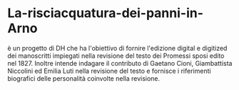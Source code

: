 # La-risciacquatura-dei-panni-in-Arno
è un progetto di DH che ha l'obiettivo di fornire l'edizione digital e digitized dei manoscritti impiegati nella revisione del testo dei Promessi sposi edito nel 1827. 
Inoltre intende indagare il contributo di Gaetano Cioni, Giambattista Niccolini ed Emilia Luti nella revisione del testo e fornisce i riferimenti biografici delle personalità coinvolte nella revisione.

